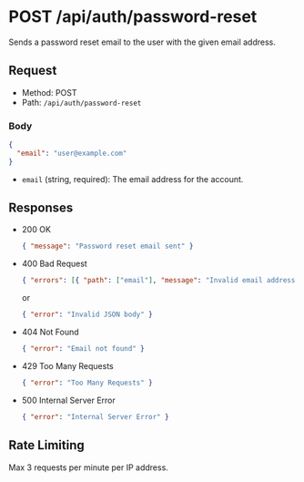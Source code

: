 # POST /api/auth/password-reset

Sends a password reset email to the user with the given email address.

## Request

- Method: POST
- Path: `/api/auth/password-reset`

### Body

```json
{
  "email": "user@example.com"
}
```

- `email` (string, required): The email address for the account.

## Responses

- 200 OK

  ```json
  { "message": "Password reset email sent" }
  ```

- 400 Bad Request

  ```json
  { "errors": [{ "path": ["email"], "message": "Invalid email address" }] }
  ```

  or

  ```json
  { "error": "Invalid JSON body" }
  ```

- 404 Not Found

  ```json
  { "error": "Email not found" }
  ```

- 429 Too Many Requests

  ```json
  { "error": "Too Many Requests" }
  ```

- 500 Internal Server Error
  ```json
  { "error": "Internal Server Error" }
  ```

## Rate Limiting

Max 3 requests per minute per IP address.
